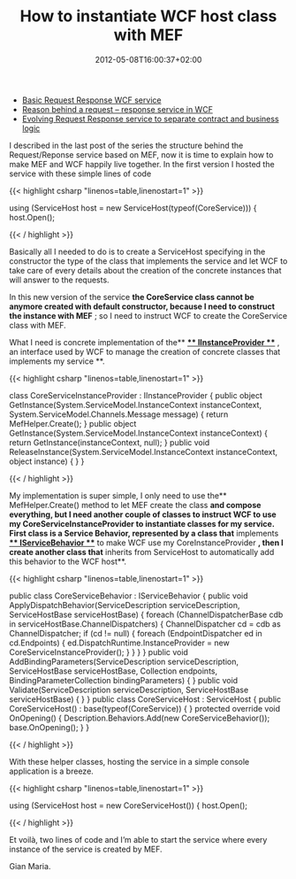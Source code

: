 ﻿---
title: "How to instantiate WCF host class with MEF"
description: ""
date: 2012-05-08T16:00:37+02:00
draft: false
tags: [Architecture,Wcf]
categories: [Software Architecture]
---
- [Basic Request Response WCF service](http://www.codewrecks.com/blog/index.php/2012/03/12/basic-request-response-wcf-service/)
- [Reason behind a request – response service in WCF](http://www.codewrecks.com/blog/index.php/2012/04/05/reson-behind-request-responseservice-in-wc/)
- [Evolving Request Response service to separate contract and business logic](http://www.codewrecks.com/blog/index.php/2012/04/23/evolving-request-response-service-to-separate-contract-and-business-logic/)

I described in the last post of the series the structure behind the Request/Reponse service based on MEF, now it is time to explain how to make MEF and WCF happily live together. In the first version I hosted the service with these simple lines of code

{{< highlight csharp "linenos=table,linenostart=1" >}}


using (ServiceHost host = new ServiceHost(typeof(CoreService)))
{
    host.Open();

{{< / highlight >}}

Basically all I needed to do is to create a ServiceHost specifying in the constructor the type of the class that implements the service and let WCF to take care of every details about the creation of the concrete instances that will answer to the requests.

In this new version of the service  **the CoreService class cannot be anymore created with default constructor, because I need to construct the instance with MEF** ; so I need to instruct WCF to create the CoreService class with MEF.

What I need is concrete implementation of the** **[** IInstanceProvider **](http://msdn.microsoft.com/en-us/library/system.servicemodel.dispatcher.iinstanceprovider.aspx)** , an interface used by WCF to manage the creation of concrete classes that implements my service **.

{{< highlight csharp "linenos=table,linenostart=1" >}}


class CoreServiceInstanceProvider : IInstanceProvider
{
    public object GetInstance(System.ServiceModel.InstanceContext instanceContext, System.ServiceModel.Channels.Message message)
    {
        return MefHelper.Create<ICoreService>(); 
    }
    public object GetInstance(System.ServiceModel.InstanceContext instanceContext)
    {
        return GetInstance(instanceContext, null);
    }
    public void ReleaseInstance(System.ServiceModel.InstanceContext instanceContext, object instance)
    {
    }
}

{{< / highlight >}}

My implementation is super simple, I only need to use the** MefHelper.Create() method to let MEF create the class **and compose everything, but I need another couple of classes to instruct WCF to use my CoreServiceInstanceProvider to instantiate classes for my service. First class is a Service Behavior, represented by a class that** implements  **[** IServiceBehavior **](http://msdn.microsoft.com/en-us/library/system.servicemodel.description.iservicebehavior.aspx)** to make WCF use my CoreInstanceProvider **, then I create another class that** inherits from ServiceHost to automatically add this behavior to the WCF host**.

{{< highlight csharp "linenos=table,linenostart=1" >}}


public class CoreServiceBehavior : IServiceBehavior
{
    public void ApplyDispatchBehavior(ServiceDescription serviceDescription, ServiceHostBase serviceHostBase)
    {
        foreach (ChannelDispatcherBase cdb in serviceHostBase.ChannelDispatchers)
        {
            ChannelDispatcher cd = cdb as ChannelDispatcher;
            if (cd != null)
            {
                foreach (EndpointDispatcher ed in cd.Endpoints)
                {
                    ed.DispatchRuntime.InstanceProvider = new CoreServiceInstanceProvider();
                }
            }
        }
    }
    public void AddBindingParameters(ServiceDescription 
        serviceDescription, 
        ServiceHostBase serviceHostBase, 
        Collection<ServiceEndpoint> endpoints,
        BindingParameterCollection bindingParameters)
    {
    }
    public void Validate(ServiceDescription serviceDescription, ServiceHostBase serviceHostBase)
    {
    }
}
public class CoreServiceHost : ServiceHost {
    public CoreServiceHost() : base(typeof(CoreService))
    {
    }
    protected override void OnOpening()
    {
        Description.Behaviors.Add(new CoreServiceBehavior());
        base.OnOpening();
    }
}

{{< / highlight >}}

With these helper classes, hosting the service in a simple console application is a breeze.

{{< highlight csharp "linenos=table,linenostart=1" >}}


using (ServiceHost host = new CoreServiceHost())
{
    host.Open();

{{< / highlight >}}

Et voilà, two lines of code and I’m able to start the service where every instance of the service is created by MEF.

Gian Maria.
